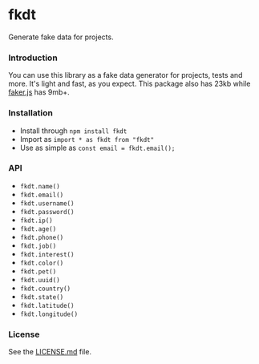 # fkdt

Generate fake data for projects.

### Introduction

You can use this library as a fake data generator for projects, tests and more. It's light and fast, as you expect. This package also has 23kb while [faker.js](https://github.com/faker-js/faker) has 9mb+.

### Installation

- Install through `npm install fkdt`
- Import as `import * as fkdt from "fkdt"`
- Use as simple as `const email = fkdt.email();`

### API

- `fkdt.name()`
- `fkdt.email()`
- `fkdt.username()`
- `fkdt.password()`
- `fkdt.ip()`
- `fkdt.age()`
- `fkdt.phone()`
- `fkdt.job()`
- `fkdt.interest()`
- `fkdt.color()`
- `fkdt.pet()`
- `fkdt.uuid()`
- `fkdt.country()`
- `fkdt.state()`
- `fkdt.latitude()`
- `fkdt.longitude()`

### License

See the [LICENSE.md](LICENSE.md) file.